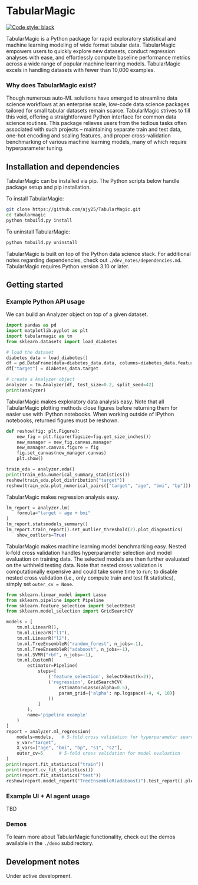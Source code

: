 # TabularMagic

[![Code style: black](https://img.shields.io/badge/code%20style-black-000000.svg)](https://github.com/psf/black)

TabularMagic is a Python package for rapid exploratory statistical and machine learning modeling of wide format tabular data. TabularMagic empowers users to quickly explore new datasets, conduct regression analyses with ease, and effortlessly compute baseline performance metrics across a wide range of popular machine learning models. TabularMagic excels in handling datasets with fewer than 10,000 examples. 


### Why does TabularMagic exist?

Though numerous auto-ML solutions have emerged to streamline data science workflows at an enterprise scale, low-code data science packages tailored for small tabular datasets remain scarce. TabularMagic strives to fill this void, offering a straightforward Python interface for common data science routines. This package relieves users from the tedious tasks often associated with such projects – maintaining separate train and test data, one-hot encoding and scaling features, and proper cross-validation benchmarking of various machine learning models, many of which require hyperparameter tuning.

## Installation and dependencies

TabularMagic can be installed via pip. The Python scripts below handle 
package setup and pip installation. 

To install TabularMagic: 
```bash
git clone https://github.com/ajy25/TabularMagic.git
cd tabularmagic
python tmbuild.py install
```

To uninstall TabularMagic:
```bash
python tmbuild.py uninstall
```

TabularMagic is built on top of the Python data science stack. For additional notes regarding dependencies, check out `./dev_notes/dependencies.md`. TabularMagic requires Python version 3.10 or later.

## Getting started

### Example Python API usage

We can build an Analyzer object on top of a given dataset.
```python
import pandas as pd
import matplotlib.pyplot as plt
import tabularmagic as tm
from sklearn.datasets import load_diabetes

# load the dataset
diabetes_data = load_diabetes()
df = pd.DataFrame(data=diabetes_data.data, columns=diabetes_data.feature_names)
df["target"] = diabetes_data.target

# create a Analyzer object
analyzer = tm.Analyzer(df, test_size=0.2, split_seed=42)
print(analyzer)
```

TabularMagic makes exploratory data analysis easy. Note that all TabularMagic plotting methods close figures before returning them for easier use with IPython notebooks. When working outside of IPython notebooks, returned figures must be reshown. 
```python
def reshow(fig: plt.Figure):
    new_fig = plt.figure(figsize=fig.get_size_inches())
    new_manager = new_fig.canvas.manager
    new_manager.canvas.figure = fig
    fig.set_canvas(new_manager.canvas)
    plt.show()

train_eda = analyzer.eda()
print(train_eda.numerical_summary_statistics())
reshow(train_eda.plot_distribution("target"))
reshow(train_eda.plot_numerical_pairs(["target", "age", "bmi", "bp"]))
```

TabularMagic makes regression analysis easy.
```python
lm_report = analyzer.lm(
    formula="target ~ age + bmi"
)
lm_report.statsmodels_summary()
lm_report.train_report().set_outlier_threshold(2).plot_diagnostics(
    show_outliers=True)
```

TabularMagic makes machine learning model benchmarking easy. Nested k-fold cross validation handles hyperparameter selection and model evaluation on training data. The selected models are then further evaluated on the withheld testing data. Note that nested cross validation is computationally expensive and could take some time to run; to disable nested cross validation (i.e., only compute train and test fit statistics), simply set `outer_cv = None`.
```python
from sklearn.linear_model import Lasso
from sklearn.pipeline import Pipeline
from sklearn.feature_selection import SelectKBest
from sklearn.model_selection import GridSearchCV

models = [
    tm.ml.LinearR(),
    tm.ml.LinearR("l1"),
    tm.ml.LinearR("l2"),
    tm.ml.TreeEnsembleR("random_forest", n_jobs=-1),
    tm.ml.TreeEnsembleR("adaboost", n_jobs=-1),
    tm.ml.SVMR("rbf", n_jobs=-1),
    tm.ml.CustomR(
        estimator=Pipeline(
            steps=[
                ('feature_selection', SelectKBest(k=2)),
                ('regression', GridSearchCV(
                    estimator=Lasso(alpha=0.5),
                    param_grid={'alpha': np.logspace(-4, 4, 10)}
                ))
            ]
        ),
        name='pipeline example'
    )
]
report = analyzer.ml_regression(
    models=models,   # 5-fold cross validation for hyperparameter search
    y_var="target",
    X_vars=["age", "bmi", "bp", "s1", "s2"],
    outer_cv=5      # 5-fold cross validation for model evaluation
)
print(report.fit_statistics("train"))
print(report.cv_fit_statistics())
print(report.fit_statistics("test"))
reshow(report.model_report("TreeEnsembleR(adaboost)").test_report().plot_obs_vs_pred())
```

### Example UI + AI agent usage

TBD



### Demos

To learn more about TabularMagic functionality, check out the demos available in
the `./demo` subdirectory. 



## Development notes

Under active development. 









